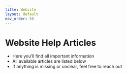 ```yaml
---
title: Website
layout: default
nav_order: 50
---
```


# Website Help Articles

- Here you’ll find all important information  
- All available articles are listed below  
- If anything is missing or unclear, feel free to reach out